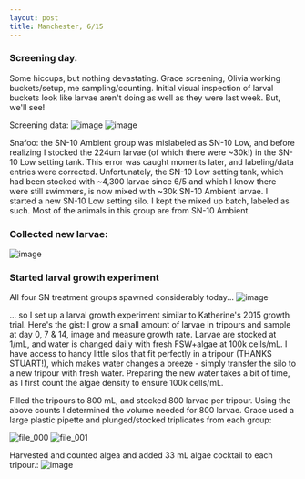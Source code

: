 ```yaml
---
layout: post
title: Manchester, 6/15
---
```


### Screening day. 

Some hiccups, but nothing devastating. Grace screening, Olivia working buckets/setup, me sampling/counting. Initial visual inspection of larval buckets look like larvae aren't doing as well as they were last week.  But, we'll see! 

Screening data: 
![image](https://user-images.githubusercontent.com/17264765/27250198-e916b42e-52dc-11e7-8195-85c7d347d5df.png)
![image](https://user-images.githubusercontent.com/17264765/27250202-0283ff70-52dd-11e7-8543-d66e884ab831.png)

Snafoo: the SN-10 Ambient group was mislabeled as SN-10 Low, and before realizing I stocked the 224um larvae (of which there were ~30k!) in the SN-10 Low setting tank. This error was caught moments later, and labeling/data entries were corrected.  Unfortunately, the SN-10 Low setting tank, which had been stocked with ~4,300 larvae since 6/5 and which I know there were still swimmers, is now mixed with ~30k SN-10 Ambient larvae. I started a new SN-10 Low setting silo. I kept the mixed up batch, labeled as such. Most of the animals in this group are from SN-10 Ambient.

### Collected new larvae:

![image](https://user-images.githubusercontent.com/17264765/27323314-04f6c4ce-5556-11e7-8ce7-95b7201dc4e0.png)

### Started larval growth experiment

All four SN treatment groups spawned considerably today...
![image](https://user-images.githubusercontent.com/17264765/27323066-1f502a14-5555-11e7-8c04-a7e98d54615d.png)

... so I set up a larval growth experiment similar to Katherine's 2015 growth trial. Here's the gist: I grow a small amount of larvae in tripours and sample at day 0, 7 & 14, image and measure growth rate.  Larvae are stocked at 1/mL, and water is changed daily with fresh FSW+algae at 100k cells/mL. I have access to handy little silos that fit perfectly in a tripour (THANKS STUART!), which makes water changes a breeze - simply transfer the silo to a new tripour with fresh water. Preparing the new water takes a bit of time, as I first count the algae density to ensure 100k cells/mL. 

Filled the tripours to 800 mL, and stocked 800 larvae per tripour. Using the above counts I determined the volume needed for 800 larvae. Grace used a large plastic pipette and plunged/stocked triplicates from each group:

![file_000](https://user-images.githubusercontent.com/17264765/27323358-21fe35e8-5556-11e7-915a-104f9c9ebfaf.jpeg)
![file_001](https://user-images.githubusercontent.com/17264765/27323359-2208492a-5556-11e7-9c5a-63ec9935a744.jpeg)

Harvested and counted algea and added 33 mL algae cocktail to each tripour.:
![image](https://user-images.githubusercontent.com/17264765/27323427-5de5c062-5556-11e7-8e7f-5a8f4f2b4ed9.png)
